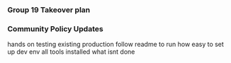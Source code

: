 ### Group 19 Takeover plan

### Community Policy Updates

hands on testing
existing production
follow readme to run
how easy to set up dev env
all tools installed
what isnt done
